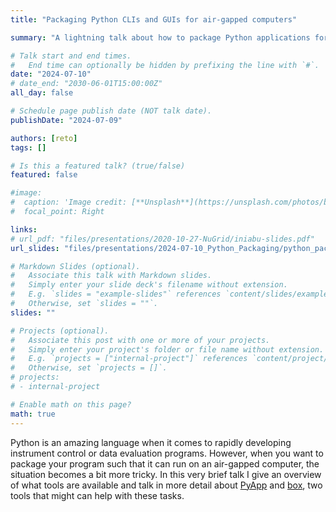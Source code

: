 ```yaml
---
title: "Packaging Python CLIs and GUIs for air-gapped computers"

summary: "A lightning talk about how to package Python applications for air-gapped computers"

# Talk start and end times.
#   End time can optionally be hidden by prefixing the line with `#`.
date: "2024-07-10"
# date_end: "2030-06-01T15:00:00Z"
all_day: false

# Schedule page publish date (NOT talk date).
publishDate: "2024-07-09"

authors: [reto]
tags: []

# Is this a featured talk? (true/false)
featured: false

#image:
#  caption: 'Image credit: [**Unsplash**](https://unsplash.com/photos/bzdhc5b3Bxs)'
#  focal_point: Right

links:
# url_pdf: "files/presentations/2020-10-27-NuGrid/iniabu-slides.pdf"
url_slides: "files/presentations/2024-07-10_Python_Packaging/python_packaging.html"

# Markdown Slides (optional).
#   Associate this talk with Markdown slides.
#   Simply enter your slide deck's filename without extension.
#   E.g. `slides = "example-slides"` references `content/slides/example-slides.md`.
#   Otherwise, set `slides = ""`.
slides: ""

# Projects (optional).
#   Associate this post with one or more of your projects.
#   Simply enter your project's folder or file name without extension.
#   E.g. `projects = ["internal-project"]` references `content/project/deep-learning/index.md`.
#   Otherwise, set `projects = []`.
# projects:
# - internal-project

# Enable math on this page?
math: true
---
```


Python is an amazing language when it comes to rapidly developing instrument control or data evaluation programs. However, when you want to package your program such that it can run on an air-gapped computer, the situation becomes a bit more tricky. In this very brief talk I give an overview of what tools are available and talk in more detail about [PyApp](https://ofek.dev/pyapp) and [box](https://box.rtfd.io), two tools that might can help with these tasks.
